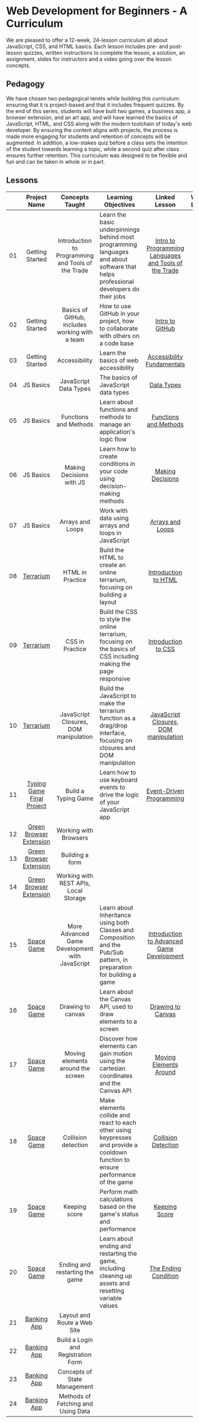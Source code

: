 # Web Development for Beginners - A Curriculum

We are pleased to offer a 12-week, 24-lesson curriculum all about JavaScript, CSS, and HTML basics. Each lesson includes pre- and post-lesson quizzes, written instructions to complete the lesson, a solution, an assignment, slides for instructors and a video going over the lesson concepts.

## Pedagogy

We have chosen two pedagogical tenets while building this curriculum: ensuring that it is project-based and that it includes frequent quizzes. By the end of this series, students will have built two games, a business app, a browser extension, and an art app, and will have learned the basics of JavaScript, HTML, and CSS along with the modern toolchain of today's web developer. By ensuring the content aligns with projects, the process is made more engaging for students and retention of concepts will be augmented. In addition, a low-stakes quiz before a class sets the intention of the student towards learning a topic, while a second quiz after class ensures further retention. This curriculum was designed to be flexible and fun and can be taken in whole or in part.

## Lessons

|       |                               Project Name                               |                  Concepts Taught                   | Learning Objectives                                                                                                                 |                                                           Linked Lesson                                                            | Written Lesson | Sketchnote | Assignment | Starting Quiz | Ending Quiz | Video |   Author    |
| :---: | :----------------------------------------------------------------------: | :------------------------------------------------: | ----------------------------------------------------------------------------------------------------------------------------------- | :--------------------------------------------------------------------------------------------------------------------------------: | :------------: | :--------: | :--------: | :-----------: | :---------: | :---: | :---------: |
|  01   |                             Getting Started                              | Introduction to Programming and Tools of the Trade | Learn the basic underpinnings behind most programming languages and about software that helps professional developers do their jobs | [Intro to Programming Languages and Tools of the Trade](../../../getting-started-lessons/tree/main/intro-to-programming-languages) |                |            |            |               |             |       |   Jasmine   |
|  02   |                             Getting Started                              |   Basics of GitHub, includes working with a team   | How to use GitHub in your project, how to collaborate with others on a code base                                                    |                            [Intro to GitHub](../../../getting-started-lessons/tree/main/github-basics)                             |       ✅        |            |     ✅      |       ✅       |      ✅      |       |    Floor    |
|  03   |                             Getting Started                              |                   Accessibility                    | Learn the basics of web accessibility                                                                                               |                       [Accessibility Fundamentals](../../../getting-started-lessons/tree/main/accessibility)                       |       ✅        |     ✅      |     ✅      |       ✅       |      ✅      |       | Christopher |
|  04   |                                JS Basics                                 |               JavaScript Data Types                | The basics of JavaScript data types                                                                                                 |                                       [Data Types](../../../js-basics/tree/main/data-types)                                        |       ✅        |            |     ✅      |       ✅       |      ✅      |       |   Jasmine   |
|  05   |                                JS Basics                                 |               Functions and Methods                | Learn about functions and methods to manage an application's logic flow                                                             |                              [Functions and Methods](../../../js-basics/tree/main/functions-methods)                               |                |            |            |               |             |       |   Jasmine   |
|  06   |                                JS Basics                                 |              Making Decisions with JS              | Learn how to create conditions in your code using decision-making methods                                                           |                                 [Making Decisions](../../../js-basics/tree/main/making-decisions)                                  |       ✅        |            |     ✅      |       ✅       |      ✅      |       |   Jasmine   |
|  07   |                                JS Basics                                 |                  Arrays and Loops                  | Work with data using arrays and loops in JavaScript                                                                                 |                                   [Arrays and Loops](../../../js-basics/tree/main/arrays-loops)                                    |       ✅        |            |     ✅      |       ✅       |      ✅      |       |   Jasmine   |
|  08   |        [Terrarium](../../../terrarium-project/tree/main/solution)        |                  HTML in Practice                  | Build the HTML to create an online terrarium, focusing on building a layout                                                         |                             [Introduction to HTML](../../../terrarium-project/tree/main/intro-to-html)                             |       ✅        |     ✅      |     ✅      |       ✅       |      ✅      |       |     Jen     |
|  09   |        [Terrarium](../../../terrarium-project/tree/main/solution)        |                  CSS in Practice                   | Build the CSS to style the online terrarium, focusing on the basics of CSS including making the page responsive                     |                              [Introduction to CSS](../../../terrarium-project/tree/main/intro-to-css)                              |       ✅        |     ✅      |     ✅      |       ✅       |      ✅      |       |     Jen     |
|  10   |        [Terrarium](../../../terrarium-project/tree/main/solution)        |       JavaScript Closures, DOM manipulation        | Build the JavaScript to make the terrarium function as a drag/drop interface, focusing on closures and DOM manipulation             |             [JavaScript Closures, DOM manipulation](../../../terrarium-project/tree/main/intro-to-dom-and-js-closures)             |       ✅        |            |     ✅      |       ✅       |      ✅      |       |     Jen     |
|  11   |   [Typing Game Final Project](../../../typing-game/tree/main/solution)   |                Build a Typing Game                 | Learn how to use keyboard events to drive the logic of your JavaScript app                                                          |                        [Event-Driven Programming](../../../typing-game/tree/main/event-driven-programming)                         |                |            |            |               |             |       | Christopher |
|  12   | [Green Browser Extension](../../../browser-extension/tree/main/solution) |               Working with Browsers                |                                                                                                                                     |                                                                                                                                    |                |            |            |               |             |       |     Jen     |
|  13   | [Green Browser Extension](../../../browser-extension/tree/main/solution) |                  Building a form                   |                                                                                                                                     |                                                                                                                                    |                |            |            |               |             |       |     Jen     |
|  14   | [Green Browser Extension](../../../browser-extension/tree/main/solution) |       Working with REST APIs, Local Storage        |                                                                                                                                     |                                                                                                                                    |                |            |            |               |             |       |     Jen     |
|  15   |           [Space Game](../../../space-game/tree/main/solution)           |   More Advanced Game Development with JavaScript   | Learn about Inheritance using both Classes and Composition and the Pub/Sub pattern, in preparation for building a game              |                      [Introduction to Advanced Game Development](../../../space-game/tree/main/introduction)                       |       ✅        |            |     ✅      |       ✅       |      ✅      |       |    Chris    |
|  16   |           [Space Game](../../../space-game/tree/main/solution)           |                 Drawing to canvas                  | Learn about the Canvas API, used to draw elements to a screen                                                                       |                                [Drawing to Canvas](../../../space-game/tree/main/drawing-to-canvas)                                |       ✅        |            |     ✅      |       ✅       |      ✅      |       |    Chris    |
|  17   |           [Space Game](../../../space-game/tree/main/solution)           |         Moving elements around the screen          | Discover how elements can gain motion using the cartesian coordinates and the Canvas API                                            |                           [Moving Elements Around](../../../space-game/tree/main/moving-elements-around)                           |       ✅        |            |     ✅      |       ✅       |      ✅      |       |    Chris    |
|  18   |           [Space Game](../../../space-game/tree/main/solution)           |                Collision detection                 | Make elements collide and react to each other using keypresses and provide a cooldown function to ensure performance of the game    |                              [Collision Detection](../../../space-game/tree/main/collision-detection)                              |       ✅        |            |     ✅      |       ✅       |      ✅      |       |    Chris    |
|  19   |           [Space Game](../../../space-game/tree/main/solution)           |                   Keeping score                    | Perform math calculations based on the game's status and performance                                                                |                                    [Keeping Score](../../../space-game/tree/main/keeping-score)                                    |       ✅        |            |     ✅      |       ✅       |      ✅      |       |    Chris    |
|  20   |           [Space Game](../../../space-game/tree/main/solution)           |           Ending and restarting the game           | Learn about ending and restarting the game, including cleaning up assets and resetting variable values                              |                                [The Ending Condition](../../../space-game/tree/main/end-condition)                                 |       ✅        |            |     ✅      |       ✅       |      ✅      |       |    Chris    |
|  21   |         [Banking App](../../../bank-project/tree/main/solution)          |            Layout and Route a Web Site             |                                                                                                                                     |                                                                                                                                    |                |            |            |               |             |       |    Yohan    |
|  22   |         [Banking App](../../../bank-project/tree/main/solution)          |        Build a Login and Registration Form         |                                                                                                                                     |                                                                                                                                    |                |            |            |               |             |       |    Yohan    |
|  23   |         [Banking App](../../../bank-project/tree/main/solution)          |            Concepts of State Management            |                                                                                                                                     |                                                                                                                                    |                |            |            |               |             |       |    Yohan    |
|  24   |         [Banking App](../../../bank-project/tree/main/solution)          |         Methods of Fetching and Using Data         |                                                                                                                                     |                                                                                                                                    |                |            |            |               |             |       |    Yohan    |

